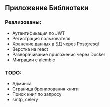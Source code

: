 ## Приложение Библиотеки
### Реализованы:
- Аутентификация по JWT
- Регистрация пользователя
- Хранение данных в БД через Postgresql
- Верстка на react
- Разворачивание приложения через Docker
- Миграции с alembic
### TODO:
- Админка
- Страница бронирования книги
- Поиск книг по запросу
- smtp, celery
